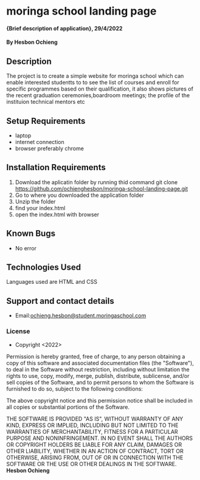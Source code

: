 # moringa school landing page
#### {Brief description of application}, 29/4/2022
#### By **Hesbon Ochieng**
## Description
The project is to create a simple website for moringa school which can enable interested studentts to to see the list of courses and enroll for specific programmes based on their qualification, it also shows pictures of the recent graduation ceremonies,boardroom meetings; the profile of the instituion technical mentors etc
## Setup Requirements
* laptop 
* internet connection
* browser preferably chrome
## Installation Requirements
1. Download the aplicatin folder by running thid command git clone https://github.com/ochienghesbon/moringa-school-landing-page.git
2. Go to where you downloaded the application folder
3. Unzip the folder
4. find your index.html 
5. open the index.html with browser

## Known Bugs
* No error
## Technologies Used
Languages used are HTML and CSS
## Support and contact details
* Email:ochieng.hesbon@student.moringaschool.com
### License
* Copyright <2022> <Hesbon Ochieng>

Permission is hereby granted, free of charge, to any person obtaining a copy of this software and associated documentation files (the "Software"), to deal in the Software without restriction, including without limitation the rights to use, copy, modify, merge, publish, distribute, sublicense, and/or sell copies of the Software, and to permit persons to whom the Software is furnished to do so, subject to the following conditions:

The above copyright notice and this permission notice shall be included in all copies or substantial portions of the Software.

THE SOFTWARE IS PROVIDED "AS IS", WITHOUT WARRANTY OF ANY KIND, EXPRESS OR IMPLIED, INCLUDING BUT NOT LIMITED TO THE WARRANTIES OF MERCHANTABILITY, FITNESS FOR A PARTICULAR PURPOSE AND NONINFRINGEMENT. IN NO EVENT SHALL THE AUTHORS OR COPYRIGHT HOLDERS BE LIABLE FOR ANY CLAIM, DAMAGES OR OTHER LIABILITY, WHETHER IN AN ACTION OF CONTRACT, TORT OR OTHERWISE, ARISING FROM, OUT OF OR IN CONNECTION WITH THE SOFTWARE OR THE USE OR OTHER DEALINGS IN THE SOFTWARE.
**Hesbon Ochieng**